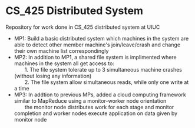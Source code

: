 # CS_425 Distributed System
Repository for work done in CS_425 distributed system at UIUC
* MP1: Build a basic distributed system which machines in the system are able to detect other member machine's join/leave/crash and change their own machine list correspondingly
* MP2: In addition to MP1, a shared file system is implimented where machines in the system all get access to:\
              1. The file system tolerate up to 3 simultaneous machine crashes (without losing any information)\
              2. The file system allow simultaneous reads, while only one write at a time
* MP3: In addtion to previous MPs, added a cloud computing framework similar to MapReduce using a monitor-worker node orientation\
              the monitor node distributes work for each stage and monitor completion and worker nodes execute application on data given by monitor node
